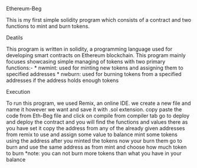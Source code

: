 Ethereum-Beg


This is my first simple solidity program which consists of a contract and two functions to mint and burn tokens.

Deatils


This program is written in solidity, a programming language used for developing smart contracts on Ethereum blockchain. This program mainly focuses showcasing simple managing of tokens with two primary functions:- * nwmint: used for minting new tokens and assigning them to specified addresses * nwburn: used for burning tokens from a specified addresses if the address holds enough tokens

Execution


To run this program, we used Remix, an online IDE. we create a new file and name it however we want and save it with .sol extension. copy paste the code from Eth-Beg file and click on compile from compiler tab go to deploy and deploy the contract and you will find the functions and values there as you have set it copy the address from any of the already given addresses from remix to use and assign some value to balance mint some tokens using the address after you minted the tokens now your burn them go to burn and use the same address as from mint and choose how much token to burn *note: you can not burn more tokens than what you have in your balance
